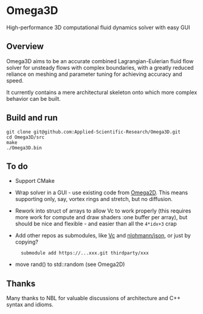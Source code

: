 # Omega3D
High-performance 3D computational fluid dynamics solver with easy GUI

## Overview

Omega3D aims to be an accurate combined Lagrangian-Eulerian fluid flow solver for unsteady flows with complex boundaries, with a greatly reduced reliance on meshing and parameter tuning for achieving accuracy and speed.

It currently contains a mere architectural skeleton onto which more complex behavior can be built.

## Build and run

    git clone git@github.com:Applied-Scientific-Research/Omega3D.git
    cd Omega3D/src
    make
    ./Omega3D.bin

## To do

* Support CMake
* Wrap solver in a GUI - use existing code from [Omega2D](https://github.com/Applied-Scientific-Research/Omega2D). This means supporting only, say, vortex rings and stretch, but no diffusion.
* Rework into struct of arrays to allow Vc to work properly (this requires more work for compute and draw shaders :one buffer per array), but should be nice and flexible - and easier than all the `4*idx+3` crap
* Add other repos as submodules, like [Vc](https://github.com/VcDevel/Vc) and [nlohmann/json](https://github.com/nlohmann/json), or just by copying?

        submodule add https://...xxx.git thirdparty/xxx

* move rand() to std::random (see Omega2D)

## Thanks

Many thanks to NBL for valuable discussions of architecture and C++ syntax and idioms.
